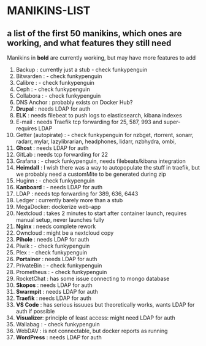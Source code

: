 # MANIKINS-LIST

## a list of the first 50 manikins, which ones are working, and what features they still need

Manikins in **bold** are currently working, but may have more features to add

1. Backup : currently just a stub - check funkypenguin
2. Bitwarden : - check funkypenguin
3. Calibre : - check funkypenguin
4. Ceph : - check funkypenguin
5. Collabora : - check funkypenguin
6. DNS Anchor : probably exists on Docker Hub?
7. **Drupal** : needs LDAP for auth
8. **ELK** : needs filebeat to push logs to elasticsearch, kibana indexes
9. E-mail : needs Traefik tcp forwarding for 25, 587, 993 and super-requires LDAP
10. Getter (autopirate) : - check funkypenguin for nzbget, rtorrent, sonarr, radarr, mylar, lazylibrarian, headphones, lidarr, nzbhydra, ombi,
11. **Ghost** : needs LDAP for auth
12. GitLab : needs tcp forwarding for 22
13. Grafana : - check funkypenguin, needs filebeats/kibana integration
14. **Heimdall** : I wish there was a way to autopopulate the stuff in traefik, but we probably need a customMite to be generated during zip
15. Huginn : - check funkypenguin
16. **Kanboard** : - needs LDAP for auth
17. LDAP : needs tcp forwarding for 389, 636, 6443
18. Ledger : currently barely more than a stub
19. MegaDocker: dockerize web-app
20. Nextcloud : takes 2 minutes to start after container launch, requires manual setup, never launches fully
21. **Nginx** : needs complete rework
22. Owncloud : might be a nextcloud copy
23. **Pihole** : needs LDAP for auth
24. Piwik : - check funkypenguin
25. Plex : - check funkypenguin
26. **Portainer** : needs LDAP for auth
27. PrivateBin : - check funkypenguin
28. Prometheus : - check funkypenguin
29. RocketChat : has some issue connecting to mongo database
30. **Skopos** : needs LDAP for auth
31. **Swarmpit** : needs LDAP for auth
32. **Traefik** : needs LDAP for auth
33. **VS Code** : has serious issuues but theoretically works, wants LDAP for auth if possible
34. **Visualizer**: principle of least access: might need LDAP for auth
35. Wallabag : - check funkypenguin
36. WebDAV : is not connectable, but docker reports as running
37. **WordPress** : needs LDAP for auth
